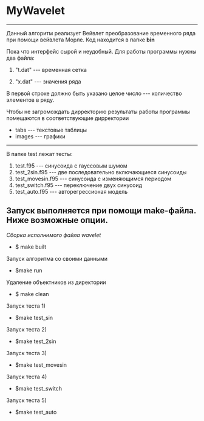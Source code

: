 # MyWavelet
---
Данный алгоритм реализует Вейвлет преобразование временного ряда при помощи вейвлета Морле. Код находится в папке **bin**

Пока что интерфейс сырой и неудобный. Для работы программы нужны два файла: 
    
1. "t.dat" --- временная сетка 

2. "x.dat" --- значения ряда

В первой строке должно быть указано целое число --- количество элементов в ряду.

Чтобы не загромождать дирректорию результаты работы программы помещаются в соответствующие дирректории

- tabs    --- текстовые таблицы 
- images  --- графики

---

В папке test лежат тесты: 

1. test.f95              --- синусоида с гауссовым шумом
2. test\_2sin.f95        --- две последовательно включающиеся синусоиды
3. test\_movesin.f95     --- синусоида с изменяющимся периодом
4. test\_switch.f95      --- переключение двух синусоид
5. test\_auto.f95        --- авторегрессионая модель 

## Запуск выполняется при помощи make-файла. Ниже возможные опции.

*Сборка исполнимого файла wavelet*

- $ make built 

Запуск алгоритма со своими данными
- $make run

Удаление объектников из директории
- $ make clean

Запуск теста 1)
- $make test\_sin

Запуск теста 2)
- $make test\_2sin

Запуск теста 3)
- $make test\_movesin

Запуск теста 4)
- $make test\_switch

Запуск теста 5)
- $make test\_auto

